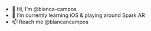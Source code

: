 - 👋  Hi, I’m @bianca-campos
- 🌱  I’m currently learning iOS & playing around Spark AR
- 📫  Reach me @biancancampos

<!---
bianca-campos/bianca-campos is a ✨ special ✨ repository because its `README.md` (this file) appears on your GitHub profile.
You can click the Preview link to take a look at your changes.
--->
